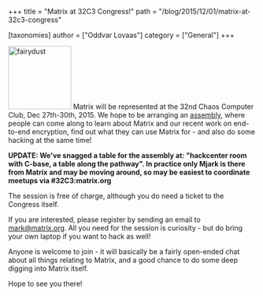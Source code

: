 +++
title = "Matrix at 32C3 Congress!"
path = "/blog/2015/12/01/matrix-at-32c3-congress"

[taxonomies]
author = ["Oddvar Lovaas"]
category = ["General"]
+++

<a href="http://ccc.de/"><img src="http://matrix.org/blog/wp-content/uploads/2015/12/fairydust.jpg" alt="fairydust" width="128" height="128" class="alignright size-full wp-image-1399" /></a>
Matrix will be represented at the 32nd Chaos Computer Club, Dec 27th-30th, 2015. We hope to be arranging an <a href="https://events.ccc.de/congress/2015/wiki/Assembly:Matrix">assembly</a>, where people can come along to learn about Matrix and our recent work on end-to-end encryption, find out what they can use Matrix for - and also do some hacking at the same time!

<b>UPDATE: We've snagged a table for the assembly at: "hackcenter room with C-base, a table along the pathway". In practice only Mjark is there from Matrix and may be moving around, so may be easiest to coordinate meetups via #32C3:matrix.org</b>

The session is free of charge, although you do need a ticket to the Congress itself.

If you are interested, please register by sending an email to <mark@matrix.org>. All you need for the session is curiosity - but do bring your own laptop if you want to hack as well!

Anyone is welcome to join - it will basically be a fairly open-ended chat about all things relating to Matrix, and a good chance to do some deep digging into Matrix itself.

Hope to see you there!
